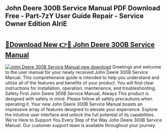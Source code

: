 ## John Deere 300B Service Manual PDF Download Free - Part-7zY User Guide Repair - Service Owner Edition AIriE

# <h2><a href="http://bc94978.oget.top/?id=John+Deere+300B+Service+Manual">🔗Download New 👉🔴 John Deere 300B Service Manual</a></h2>

[![John Deere 300B Service Manual new download](https://i.imgur.com/5g1atiW.png)](http://bc94978.oget.top/?id=John+Deere+300B+Service+Manual)
Greetings and welcome to the user manual for your newly received John Deere 300B Service Manual. This comprehensive guide is intended to help you understand and utilize all of the features and benefits of your product. You will find clear instructions for installation, operation, maintenance, and troubleshooting. Safety First John Deere 300B Service Manual, Always This product is designed with safety in mind. Please follow all safety precautions when operating it. Your new John Deere 300B Service Manual boasts an impressive array of features designed to elevate your experience. Explore the intuitive user interface and unlock the full potential of its capabilities. We're Here to Support You Every Step of the Way John Deere 300B Service Manual. Our customer support team is available throughout your journey.
